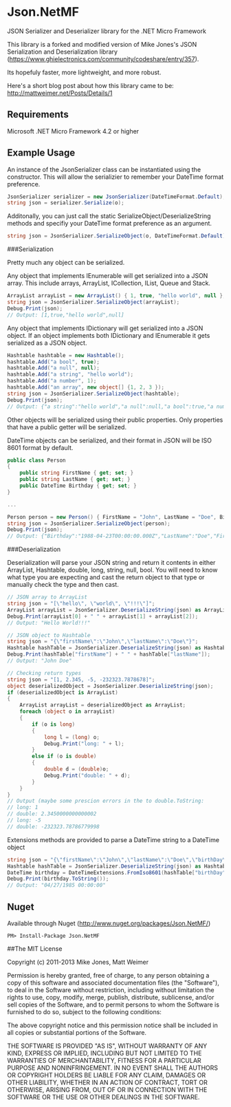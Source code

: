 # Json.NetMF

JSON Serializer and Deserializer library for the .NET Micro Framework

This library is a forked and modified version of Mike Jones's JSON Serialization and Deserialization library (https://www.ghielectronics.com/community/codeshare/entry/357).

Its hopefuly faster, more lightweight, and more robust.

Here's a short blog post about how this library came to be: http://mattweimer.net/Posts/Details/1

## Requirements
Microsoft .NET Micro Framework 4.2 or higher

## Example Usage

An instance of the JsonSerializer class can be instantiated using the constructor. This will allow the serializier to remember your DateTime format preference.

```c#
JsonSerializer serializer = new JsonSerializer(DateTimeFormat.Default);
string json = serializer.Serialize(o);
```

Additonally, you can just call the static SerializeObject/DeserializeString methods and specifiy your DateTime format preference as an argument.

```c#
string json = JsonSerializer.SerializeObject(o, DateTimeFormat.Default);
```

###Serialization

Pretty much any object can be serialized. 

Any object that implements IEnumerable will get serialized into a JSON array. This include arrays, ArrayList, ICollection, IList, Queue and Stack.

```c#
ArrayList arrayList = new ArrayList() { 1, true, "hello world", null };
string json = JsonSerializer.SerializeObject(arrayList);
Debug.Print(json);
// Output: [1,true,"hello world",null]
```

Any object that implements IDictionary will get serialized into a JSON object. If an object implements both IDictionary and IEnumerable it gets serialized as a JSON object.

```c#
Hashtable hashtable = new Hashtable();
hashtable.Add("a bool", true);
hashtable.Add("a null", null);
hashtable.Add("a string", "hello world");
hashtable.Add("a number", 1);
hashtable.Add("an array", new object[] {1, 2, 3 });
string json = JsonSerializer.SerializeObject(hashtable);
Debug.Print(json);
// Output: {"a string":"hello world","a null":null,"a bool":true,"a number":1,"an array":[1,2,3]}
 ```

Other objects will be serialized using their public properties. Only properties that have a public getter will be serialized.

DateTime objects can be serialized, and their format in JSON will be ISO 8601 format by default. 

```c#
public class Person
{
    public string FirstName { get; set; }
    public string LastName { get; set; }
    public DateTime Birthday { get; set; }
}

...

Person person = new Person() { FirstName = "John", LastName = "Doe", Birthday = new DateTime(1988, 4, 23) };
string json = JsonSerializer.SerializeObject(person);
Debug.Print(json);
// Output: {"Birthday":"1988-04-23T00:00:00.000Z","LastName":"Doe","FirstName":"John"}
```

###Deserialization

Deserialization will parse your JSON string and return it contents in either ArrayList, Hashtable, double, long,
string, null, bool. You will need to know what type you are expecting and cast the return object to that type 
or manually check the type and then cast.

```c#
// JSON array to ArrayList
string json = "[\"hello\", \"world\", \"!!!\"]";
ArrayList arrayList = JsonSerializer.DeserializeString(json) as ArrayList;
Debug.Print(arrayList[0] + " " + arrayList[1] + arrayList[2]);
// Output: "Hello World!!!"

// JSON object to Hashtable
string json = "{\"firstName\":\"John\",\"lastName\":\"Doe\"}";
Hashtable hashTable = JsonSerializer.DeserializeString(json) as Hashtable;
Debug.Print(hashTable["firstName"] + " " + hashTable["lastName"]);
// Output: "John Doe"

// Checking return types
string json = "[1, 2.345, -5, -232323.7878678]";
object deserializedObject = JsonSerializer.DeserializeString(json);
if (deserializedObject is ArrayList)
{
    ArrayList arrayList = deserializedObject as ArrayList;
    foreach (object o in arrayList)
    {
        if (o is long)
        {
            long l = (long) o;
            Debug.Print("long: " + l);
        }
        else if (o is double)
        {
            double d = (double)o;
            Debug.Print("double: " + d);
        }
    }
}
// Output (maybe some prescion errors in the to double.ToString:
// long: 1
// double: 2.3450000000000002
// long: -5
// double: -232323.78786779998 
```

Extensions methods are provided to parse a DateTime string to a DateTime object
```c#
string json = "{\"firstName\":\"John\",\"lastName\":\"Doe\",\"birthDay\":\"1985-04-27T00:00:00.000Z\"}";
Hashtable hashTable = JsonSerializer.DeserializeString(json) as Hashtable;
DateTime birthday = DateTimeExtensions.FromIso8601(hashTable["birthDay"] as string);
Debug.Print(birthday.ToString());
// Output: "04/27/1985 00:00:00"
```

## Nuget
Available through Nuget (http://www.nuget.org/packages/Json.NetMF/)

```
PM> Install-Package Json.NetMF
```

##The MIT License

Copyright (c) 2011-2013 Mike Jones, Matt Weimer

Permission is hereby granted, free of charge, to any person obtaining a copy of this software and associated documentation files (the "Software"), to deal in the Software without restriction, including without limitation the rights to use, copy, modify, merge, publish, distribute, sublicense, and/or sell copies of the Software, and to permit persons to whom the Software is furnished to do so, subject to the following conditions:

The above copyright notice and this permission notice shall be included in all copies or substantial portions of the Software.

THE SOFTWARE IS PROVIDED "AS IS", WITHOUT WARRANTY OF ANY KIND, EXPRESS OR IMPLIED, INCLUDING BUT NOT LIMITED TO THE WARRANTIES OF MERCHANTABILITY, FITNESS FOR A PARTICULAR PURPOSE AND NONINFRINGEMENT. IN NO EVENT SHALL THE AUTHORS OR COPYRIGHT HOLDERS BE LIABLE FOR ANY CLAIM, DAMAGES OR OTHER LIABILITY, WHETHER IN AN ACTION OF CONTRACT, TORT OR OTHERWISE, ARISING FROM, OUT OF OR IN CONNECTION WITH THE SOFTWARE OR THE USE OR OTHER DEALINGS IN THE SOFTWARE.
